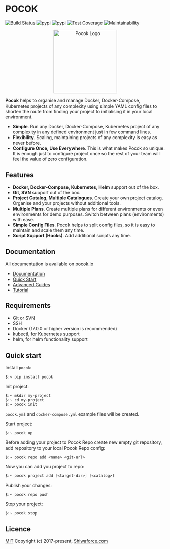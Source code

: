 # POCOK
[![Build Status](https://travis-ci.org/shiwaforce/pocok.svg?branch=master)](https://travis-ci.org/shiwaforce/pocok)
[![pypi](https://img.shields.io/pypi/v/pocok.svg)](https://pypi.python.org/pypi/pocok)
[![pypi](https://img.shields.io/pypi/pyversions/pocok.svg)](https://pypi.python.org/pypi/pocok)
[![Test Coverage](https://api.codeclimate.com/v1/badges/62a09af060af69ece1d2/test_coverage)](https://codeclimate.com/github/shiwaforce/pocok/test_coverage)
[![Maintainability](https://api.codeclimate.com/v1/badges/62a09af060af69ece1d2/maintainability)](https://codeclimate.com/github/shiwaforce/pocok/maintainability)

<p align="center">
  <img width="200" height="200" title="Pocok Logo" src="https://raw.githubusercontent.com/shiwaforce/pocok/master/logo.svg?sanitize=true"/>
</p>

**Pocok** helps to organise and manage Docker, Docker-Compose, Kubernetes projects of any complexity using simple YAML config files to shorten the route from finding your project to initialising it in your local environment. 

- **Simple**. Run any Docker, Docker-Compose, Kubernetes project of any complexity in any defined environment just in few command lines.     
- **Flexibility**. Scaling, maintaining projects of any complexity is easy as never before.
- **Configure Once, Use Everywhere**. This is what makes Pocok so unique. It is enough just to configure project once so the rest of your team will feel the value of zero configuration. 

## Features
- **Docker, Docker-Compose, Kubernetes, Helm** support out of the box.
- **Git, SVN** support out of the box.
- **Project Catalog, Multiple Catalogues**. Create your own project catalog. Organise and your projects without additional tools.
- **Multiple Plans**. Create multiple plans for different environments or even environments for demo purposes. Switch between plans (environments) with ease.
- **Simple Config Files**. Pocok helps to split config files, so it is easy to maintain and scale them any time.
- **Script Support (Hooks)**. Add additional scripts any time.


## Documentation
All documentation is available on [pocok.io](https://pocok.io)
- [Documentation](https://pocok.io/documentation) 
- [Quick Start](https://pocok.io/quick-start) 
- [Advanced Guides](https://pocok.io/advanced-guides) 
- [Tutorial](https://pocok.io/tutorial) 


## Requirements
- Git or SVN
- SSH
- Docker (17.0.0 or higher version is recommended)
- kubectl, for Kubernetes support
- helm, for helm functionality support

## Quick start
Install `pocok`:
```
$:~ pip install pocok
```

Init project:
```
$:~ mkdir my-project
$:~ cd my-project
$:~ pocok init
```
`pocok.yml` and `docker-compose.yml` example files will be created.

Start project:
```
$:~ pocok up
```

Before adding your project to Pocok Repo create new empty git repository,
add repository to your local Pocok Repo config:
```
$:~ pocok repo add <name> <git-url>
```

Now you can add you project to repo:
```
$:~ pocok project add [<target-dir>] [<catalog>]
```

Publish your changes:
```
$:~ pocok repo push
```

Stop your project:
```
$:~ pocok stop
```

## Licence
[MIT](http://opensource.org/licenses/MIT)
Copyright (c) 2017-present, [Shiwaforce.com](https://www.shiwaforce.com)